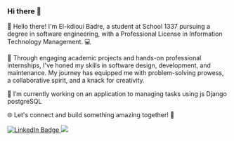 ### Hi there 👋

👋 Hello there! I'm El-kdioui  Badre, a student at School 1337 pursuing a degree in software engineering, with a Professional License in Information Technology Management. 💻

🚀 Through engaging academic projects and hands-on professional internships, I've honed my skills in software design, development, and maintenance. My journey has equipped me with problem-solving prowess, a collaborative spirit, and a knack for creativity.

<!--🔍 Passionate about crafting high-quality software, I'm on a mission to turn challenges into opportunities. Always eager to learn and grow, I'm ready to take on new adventures as a software developer.-->

🔭 I’m currently working on an application to managing tasks using js Django postgreSQL

<!--🌱 I’m currently learning about--> 

🌐 Let's connect and build something amazing together! 🚀

<div id="badges">
  <a href="https://www.linkedin.com/in/badre-el-kdioui-1a88471b1/">
    <img src="https://img.shields.io/badge/LinkedIn-blue?style=for-the-badge&logo=linkedin&logoColor=white" alt="LinkedIn Badge"/>
  </a>
  <a href="https://www.instagram.com/badre_elkdioui?igsh=dmtlZjBycmdvMG93&utm_source=qr">
    <img src="https://img.shields.io/badge/Instagram-E4405F?style=for-the-badge&logo=instagram&logoColor=white"/>
  </a>
</div>
<!--
**belkdioui-111/belkdioui-111** is a ✨ _special_ ✨ repository because its `README.md` (this file) appears on your GitHub profile.

Here are some ideas to get you started:


- 👯 I’m looking to collaborate on ...
- 🤔 I’m looking for help with ...
- 💬 Ask me about ...
- 📫 How to reach me: ...
- 😄 Pronouns: ...
- ⚡ Fun fact: ...
-->
